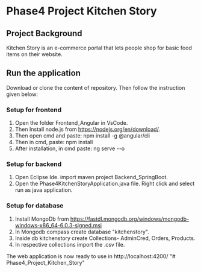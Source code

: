 # Phase4 Project Kitchen Story

## Project Background
Kitchen Story is an e-commerce portal that lets people shop for basic food items on their website.

## Run the application
Download or clone the content of repository. Then follow the instruction given below:

### Setup for frontend
1. Open the folder Frontend_Angular in VsCode.
2. Then Install node.js from https://nodejs.org/en/download/.
3. Then open cmd and paste: npm install -g @angular/cli
4. Then in cmd, paste: npm install
5. After installation, in cmd paste: ng serve --o

### Setup for backend
1. Open Eclipse Ide. import maven project Backend_SpringBoot.
2. Open the Phase4KitchenStoryApplication.java file. Right click and select run as java application.

### Setup for database
1. Install MongoDb from https://fastdl.mongodb.org/windows/mongodb-windows-x86_64-6.0.3-signed.msi
2. In Mongodb compass create database "kitchenstory".
3. Inside db kitchenstory create Collections- AdminCred, Orders, Products.
4. In respective collections import the .csv file.

The web application is now ready to use in http://localhost:4200/
"# Phase4_Project_Kitchen_Story" 
